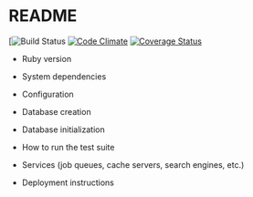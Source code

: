 # README


[![Build Status](https://codeship.com/projects/7bc568d0-ee9b-0135-cbde-2abbda6e499f/status?branch=master)
[![Code Climate](https://codeclimate.com/github/michalinaj/quizzes/badges/gpa.svg)](https://codeclimate.com/github/michalinaj/quizzes)
[![Coverage Status](https://coveralls.io/repos/github/michalinaj/quizzes/badge.svg?branch=master)](https://coveralls.io/github/michalinaj/quizzes?branch=master)

* Ruby version

* System dependencies

* Configuration

* Database creation

* Database initialization

* How to run the test suite

* Services (job queues, cache servers, search engines, etc.)

* Deployment instructions
